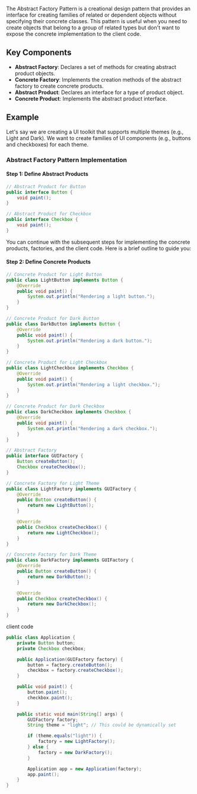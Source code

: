 

The Abstract Factory Pattern is a creational design pattern that provides an interface for creating families of related or dependent objects without specifying their concrete classes. This pattern is useful when you need to create objects that belong to a group of related types but don't want to expose the concrete implementation to the client code.

## Key Components

- **Abstract Factory**: Declares a set of methods for creating abstract product objects.
- **Concrete Factory**: Implements the creation methods of the abstract factory to create concrete products.
- **Abstract Product**: Declares an interface for a type of product object.
- **Concrete Product**: Implements the abstract product interface.

## Example

Let's say we are creating a UI toolkit that supports multiple themes (e.g., Light and Dark). We want to create families of UI components (e.g., buttons and checkboxes) for each theme.

### Abstract Factory Pattern Implementation

#### Step 1: Define Abstract Products

```java
// Abstract Product for Button
public interface Button {
    void paint();
}

// Abstract Product for Checkbox
public interface Checkbox {
    void paint();
}

```

You can continue with the subsequent steps for implementing the concrete products, factories, and the client code. Here is a brief outline to guide you:


#### Step 2: Define Concrete Products

```java
// Concrete Product for Light Button
public class LightButton implements Button {
    @Override
    public void paint() {
        System.out.println("Rendering a light button.");
    }
}

// Concrete Product for Dark Button
public class DarkButton implements Button {
    @Override
    public void paint() {
        System.out.println("Rendering a dark button.");
    }
}

// Concrete Product for Light Checkbox
public class LightCheckbox implements Checkbox {
    @Override
    public void paint() {
        System.out.println("Rendering a light checkbox.");
    }
}

// Concrete Product for Dark Checkbox
public class DarkCheckbox implements Checkbox {
    @Override
    public void paint() {
        System.out.println("Rendering a dark checkbox.");
    }
}

```

```java
// Abstract Factory
public interface GUIFactory {
    Button createButton();
    Checkbox createCheckbox();
}
```


```java
// Concrete Factory for Light Theme
public class LightFactory implements GUIFactory {
    @Override
    public Button createButton() {
        return new LightButton();
    }

    @Override
    public Checkbox createCheckbox() {
        return new LightCheckbox();
    }
}

// Concrete Factory for Dark Theme
public class DarkFactory implements GUIFactory {
    @Override
    public Button createButton() {
        return new DarkButton();
    }

    @Override
    public Checkbox createCheckbox() {
        return new DarkCheckbox();
    }
}

```
client code
```java
public class Application {
    private Button button;
    private Checkbox checkbox;

    public Application(GUIFactory factory) {
        button = factory.createButton();
        checkbox = factory.createCheckbox();
    }

    public void paint() {
        button.paint();
        checkbox.paint();
    }

    public static void main(String[] args) {
        GUIFactory factory;
        String theme = "light"; // This could be dynamically set

        if (theme.equals("light")) {
            factory = new LightFactory();
        } else {
            factory = new DarkFactory();
        }

        Application app = new Application(factory);
        app.paint();
    }
}

```